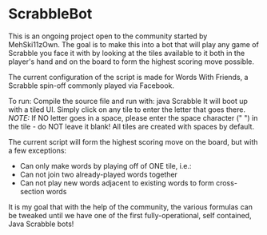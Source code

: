 ScrabbleBot
===========

This is an ongoing project open to the community started by MehSki11zOwn. The goal is to make this into a bot that will play any game of Scrabble you face it with by looking at the tiles available to it both in the player's hand and on the board to form the highest scoring move possible.

The current configuration of the script is made for Words With Friends, a Scrabble spin-off commonly played via Facebook.

To run:
Compile the source file and run with:
java Scrabble <game name> <letters you have>
It will boot up with a tiled UI. Simply click on any tile to enter the letter that goes there. *NOTE:* If NO letter goes in a space, please enter the space character (" ") in the tile - do NOT leave it blank! All tiles are created with spaces by default.

The current script will form the highest scoring move on the board, but with a few exceptions:
- Can only make words by playing off of ONE tile, i.e.:
- Can not join two already-played words together
- Can not play new words adjacent to existing words to form cross-section words

It is my goal that with the help of the community, the various formulas can be tweaked until we have one of the first fully-operational, self contained, Java Scrabble bots!
